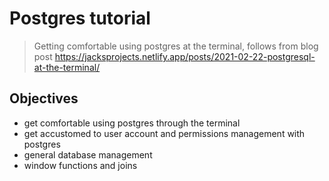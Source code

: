 # Postgres tutorial

> Getting comfortable using postgres at the terminal, follows from blog post https://jacksprojects.netlify.app/posts/2021-02-22-postgresql-at-the-terminal/

## Objectives

* get comfortable using postgres through the terminal
* get accustomed to user account and permissions management with postgres
* general database management 
* window functions and joins
